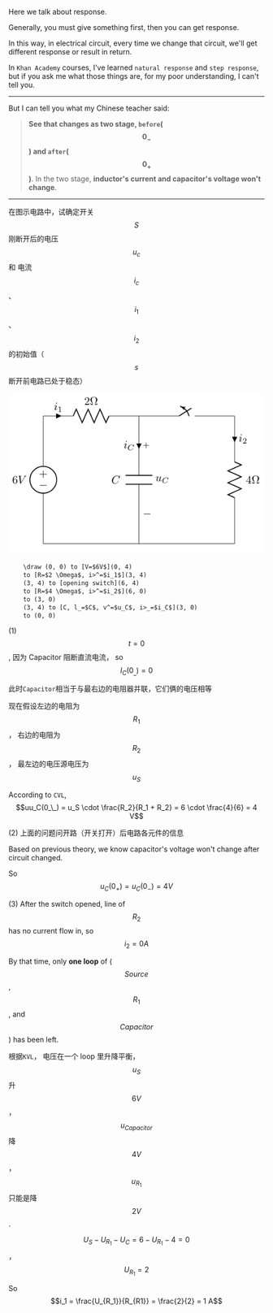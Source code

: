 Here we talk about response.

Generally, you must give something first, then you can get response.

In this way, in electrical circuit, every time we change that circuit, we'll get different response or result in return.

In `Khan Academy` courses, I've learned `natural response` and `step response`, but if you ask me what those things are, for my poor understanding, I can't tell you.

___

But I can tell you what my Chinese teacher said: 
> **See that changes as two stage, `before`($$0_-$$) and `after`($$0_+$$)**.
> In the two stage, **inductor's current and capacitor's voltage won't change**.

___

在图示电路中，试确定开关 $$S$$ 刚断开后的电压 $$u_c$$ 和 电流 $$i_c$$、$$i_1$$、$$i_2$$ 的初始值（$$s$$ 断开前电路已处于稳态）

![](/assets/dianlu_StateChange0.png)

```
    \draw (0, 0) to [V=$6V$](0, 4)
    to [R=$2 \Omega$, i>^=$i_1$](3, 4) 
    (3, 4) to [opening switch](6, 4)
    to [R=$4 \Omega$, i>^=$i_2$](6, 0)
    to (3, 0)
    (3, 4) to [C, l_=$C$, v^=$u_C$, i>_=$i_C$](3, 0)
    to (0, 0)
```

(1)
$$t=0$$ , 因为 Capacitor 阻断直流电流， so $$I_C(0_\_) = 0$$

此时`Capacitor`相当于与最右边的电阻器并联，它们俩的电压相等

现在假设左边的电阻为 $$R_1$$ ， 右边的电阻为 $$R_2$$， 最左边的电压源电压为 $$u_S$$

According to `CVL`, $$uu_C(0_\_) = u_S \cdot \frac{R_2}{R_1 + R_2} = 6 \cdot \frac{4}{6} = 4 V$$

(2)
上面的问题问开路（开关打开）后电路各元件的信息

Based on previous theory, we know capacitor's voltage won't change after circuit changed.

So $$u_C(0_+) = u_C(0_-) = 4V$$

(3)
After the switch opened, line of $$R_2$$ has no current flow in, so $$i_2 = 0 A$$

By that time, only **one loop** of ($$Source$$, $$R_1$$, and $$Capacitor$$) has been left.

根据`KVL`， 电压在一个 loop 里升降平衡， $$u_S$$ 升 $$6V$$， $$u_{Capacitor}$$ 降 $$4V$$， $$u_{R_1}$$ 只能是降 $$2V$$.

$$U_S - U_{R_1} - U_C = 6 - U_{R_1} - 4 = 0$$ ， $$U_{R_1} = 2 $$ 

So $$i_1 = \frac{U_{R_1}}{R_{R1}} = \frac{2}{2} = 1 A$$
